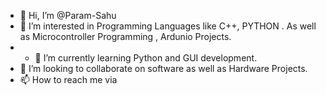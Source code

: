 - 👋 Hi, I’m @Param-Sahu
- 👀 I’m interested in Programming Languages like C++, PYTHON . As well as Microcontroller Programming , Ardunio Projects.
- - 🌱 I’m currently learning Python and GUI development.
- 💞️ I’m looking to collaborate on software as well as Hardware Projects.
- 📫 How to reach me via 

<!---
Param-Sahu/Param-Sahu is a ✨ special ✨ repository because its `README.md` (this file) appears on your GitHub profile.
You can click the Preview link to take a look at your changes.
--->
